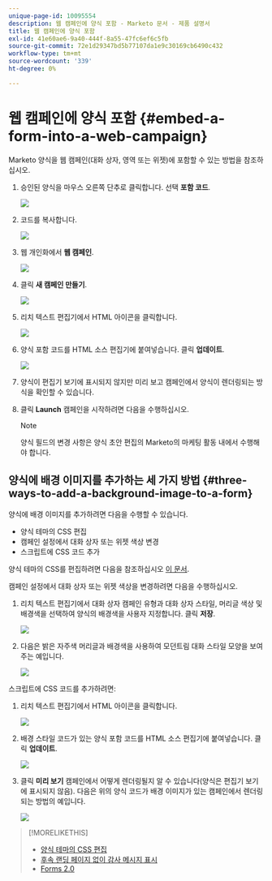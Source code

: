 ```yaml
---
unique-page-id: 10095554
description: 웹 캠페인에 양식 포함 - Marketo 문서 - 제품 설명서
title: 웹 캠페인에 양식 포함
exl-id: 41e60ae6-9a40-444f-8a55-47fc6ef6c5fb
source-git-commit: 72e1d29347bd5b77107da1e9c30169cb6490c432
workflow-type: tm+mt
source-wordcount: '339'
ht-degree: 0%

---
```


# 웹 캠페인에 양식 포함 {#embed-a-form-into-a-web-campaign}

Marketo 양식을 웹 캠페인(대화 상자, 영역 또는 위젯)에 포함할 수 있는 방법을 참조하십시오.

1. 승인된 양식을 마우스 오른쪽 단추로 클릭합니다. 선택 **포함 코드**.

   ![](assets/image2015-12-16-10-3a58-3a39.png)

1. 코드를 복사합니다.

   ![](assets/image2015-12-16-11-3a16-3a24.png)

1. 웹 개인화에서 **웹 캠페인**.

   ![](assets/web-campaigns-hand-7.jpg)

1. 클릭 **새 캠페인 만들기**.

   ![](assets/create-new-web-campaign-hand-1.jpg)

1. 리치 텍스트 편집기에서 HTML 아이콘을 클릭합니다.

   ![](assets/five-1.png)

1. 양식 포함 코드를 HTML 소스 편집기에 붙여넣습니다. 클릭 **업데이트**.

   ![](assets/six-1.png)

1. 양식이 편집기 보기에 표시되지 않지만 미리 보고 캠페인에서 양식이 렌더링되는 방식을 확인할 수 있습니다.

1. 클릭 **Launch** 캠페인을 시작하려면 다음을 수행하십시오.

   >[!NOTE]
   >
   >양식 필드의 변경 사항은 양식 초안 편집의 Marketo의 마케팅 활동 내에서 수행해야 합니다.

## 양식에 배경 이미지를 추가하는 세 가지 방법 {#three-ways-to-add-a-background-image-to-a-form}

양식에 배경 이미지를 추가하려면 다음을 수행할 수 있습니다.

* 양식 테마의 CSS 편집
* 캠페인 설정에서 대화 상자 또는 위젯 색상 변경
* 스크립트에 CSS 코드 추가

양식 테마의 CSS를 편집하려면 다음을 참조하십시오 [이 문서](/help/marketo/product-docs/demand-generation/forms/form-design/edit-the-css-of-a-form-theme.md).

캠페인 설정에서 대화 상자 또는 위젯 색상을 변경하려면 다음을 수행하십시오.

1. 리치 텍스트 편집기에서 대화 상자 캠페인 유형과 대화 상자 스타일, 머리글 색상 및 배경색을 선택하여 양식의 배경색을 사용자 지정합니다. 클릭 **저장**.

   ![](assets/image2015-12-29-18-3a28-3a31.png)

1. 다음은 밝은 자주색 머리글과 배경색을 사용하여 모던트림 대화 스타일 모양을 보여주는 예입니다.

   ![](assets/image2015-12-29-18-3a27-3a31.png)

스크립트에 CSS 코드를 추가하려면:

1. 리치 텍스트 편집기에서 HTML 아이콘을 클릭합니다.

   ![](assets/image2015-12-29-17-3a56-3a13.png)

1. 배경 스타일 코드가 있는 양식 포함 코드를 HTML 소스 편집기에 붙여넣습니다. 클릭 **업데이트**.

   ![](assets/image2015-12-29-18-3a1-3a15.png)

1. 클릭 **미리 보기** 캠페인에서 어떻게 렌더링될지 알 수 있습니다(양식은 편집기 보기에 표시되지 않음). 다음은 위의 양식 코드가 배경 이미지가 있는 캠페인에서 렌더링되는 방법의 예입니다.

   ![](assets/image2015-12-29-18-3a20-3a35.png)

>[!MORELIKETHIS]
>
>* [양식 테마의 CSS 편집](/help/marketo/product-docs/demand-generation/forms/form-design/edit-the-css-of-a-form-theme.md)
>* [후속 랜딩 페이지 없이 감사 메시지 표시](https://developers.marketo.com/blog/show-thank-you-message-without-a-follow-up-landing-page/)
>* [Forms 2.0](https://developers.marketo.com/documentation/websites/forms-2-0/)

